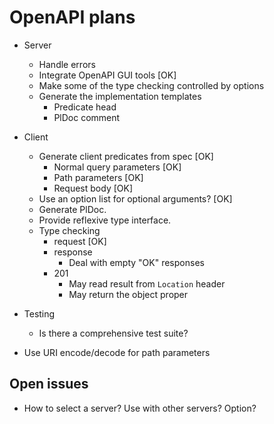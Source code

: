 # OpenAPI plans

  - Server
    - Handle errors
    - Integrate OpenAPI GUI tools				[OK]
    - Make some of the type checking controlled by options
    - Generate the implementation templates
      - Predicate head
      - PlDoc comment

  - Client
    - Generate client predicates from spec			[OK]
      - Normal query parameters					[OK]
      - Path parameters						[OK]
      - Request body						[OK]
    - Use an option list for optional arguments?		[OK]
    - Generate PlDoc.
    - Provide reflexive type interface.
    - Type checking
      - request							[OK]
      - response
        - Deal with empty "OK" responses
	  - 201
	    - May read result from `Location` header
	    - May return the object proper

  - Testing
    - Is there a comprehensive test suite?

  - Use URI encode/decode for path parameters

## Open issues

  - How to select a server?  Use with other servers?  Option?
